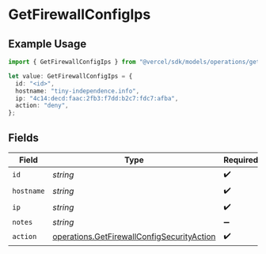 # GetFirewallConfigIps

## Example Usage

```typescript
import { GetFirewallConfigIps } from "@vercel/sdk/models/operations/getfirewallconfig.js";

let value: GetFirewallConfigIps = {
  id: "<id>",
  hostname: "tiny-independence.info",
  ip: "4c14:decd:faac:2fb3:f7dd:b2c7:fdc7:afba",
  action: "deny",
};
```

## Fields

| Field                                                                                                    | Type                                                                                                     | Required                                                                                                 | Description                                                                                              |
| -------------------------------------------------------------------------------------------------------- | -------------------------------------------------------------------------------------------------------- | -------------------------------------------------------------------------------------------------------- | -------------------------------------------------------------------------------------------------------- |
| `id`                                                                                                     | *string*                                                                                                 | :heavy_check_mark:                                                                                       | N/A                                                                                                      |
| `hostname`                                                                                               | *string*                                                                                                 | :heavy_check_mark:                                                                                       | N/A                                                                                                      |
| `ip`                                                                                                     | *string*                                                                                                 | :heavy_check_mark:                                                                                       | N/A                                                                                                      |
| `notes`                                                                                                  | *string*                                                                                                 | :heavy_minus_sign:                                                                                       | N/A                                                                                                      |
| `action`                                                                                                 | [operations.GetFirewallConfigSecurityAction](../../models/operations/getfirewallconfigsecurityaction.md) | :heavy_check_mark:                                                                                       | N/A                                                                                                      |